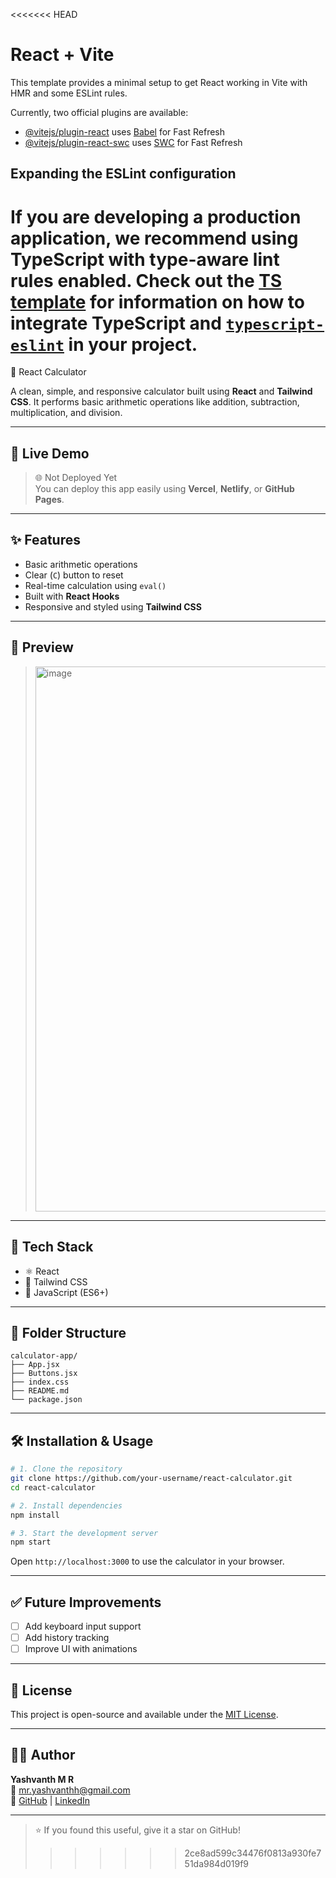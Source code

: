 <<<<<<< HEAD
# React + Vite

This template provides a minimal setup to get React working in Vite with HMR and some ESLint rules.

Currently, two official plugins are available:

- [@vitejs/plugin-react](https://github.com/vitejs/vite-plugin-react/blob/main/packages/plugin-react) uses [Babel](https://babeljs.io/) for Fast Refresh
- [@vitejs/plugin-react-swc](https://github.com/vitejs/vite-plugin-react/blob/main/packages/plugin-react-swc) uses [SWC](https://swc.rs/) for Fast Refresh

## Expanding the ESLint configuration

If you are developing a production application, we recommend using TypeScript with type-aware lint rules enabled. Check out the [TS template](https://github.com/vitejs/vite/tree/main/packages/create-vite/template-react-ts) for information on how to integrate TypeScript and [`typescript-eslint`](https://typescript-eslint.io) in your project.
=======
 🧮 React Calculator

A clean, simple, and responsive calculator built using **React** and **Tailwind CSS**. It performs basic arithmetic operations like addition, subtraction, multiplication, and division.

---

## 🚀 Live Demo

> 🌐 Not Deployed Yet  
> You can deploy this app easily using **Vercel**, **Netlify**, or **GitHub Pages**.

---

## ✨ Features

- Basic arithmetic operations
- Clear (`C`) button to reset
- Real-time calculation using `eval()`
- Built with **React Hooks**
- Responsive and styled using **Tailwind CSS**

---

## 📸 Preview

> <img width="1253" height="872" alt="image" src="https://github.com/user-attachments/assets/9feccaf0-6945-4089-82e0-aef55dd9d5af" />


---

## 🧰 Tech Stack

- ⚛️ React
- 💨 Tailwind CSS
- 🔧 JavaScript (ES6+)

---

## 📁 Folder Structure

```
calculator-app/
├── App.jsx
├── Buttons.jsx
├── index.css
├── README.md
└── package.json
```

---

## 🛠️ Installation & Usage

```bash
# 1. Clone the repository
git clone https://github.com/your-username/react-calculator.git
cd react-calculator

# 2. Install dependencies
npm install

# 3. Start the development server
npm start
```

Open `http://localhost:3000` to use the calculator in your browser.

---

## ✅ Future Improvements

- [ ] Add keyboard input support  
- [ ] Add history tracking  
- [ ] Improve UI with animations

---

## 📄 License

This project is open-source and available under the [MIT License](LICENSE).

---

## 🙋‍♂️ Author

**Yashvanth M R**  
📧 mr.yashvanthh@gmail.com  
🔗 [GitHub](https://github.com/yashvanthh) | [LinkedIn](https://www.linkedin.com/in/yashvanthmr)

---

> ⭐️ If you found this useful, give it a star on GitHub!
>>>>>>> 2ce8ad599c34476f0813a930fe751da984d019f9

